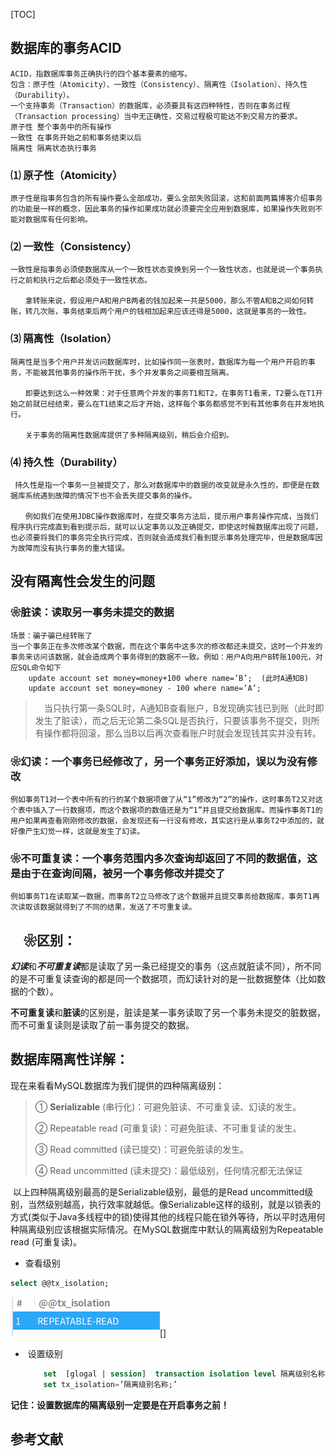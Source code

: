 

[TOC]



## 数据库的事务ACID

```
ACID，指数据库事务正确执行的四个基本要素的缩写。
包含：原子性（Atomicity）、一致性（Consistency）、隔离性（Isolation）、持久性（Durability）。
一个支持事务（Transaction）的数据库，必须要具有这四种特性，否则在事务过程（Transaction processing）当中无正确性，交易过程极可能达不到交易方的要求。
原子性 整个事务中的所有操作 
一致性 在事务开始之前和事务结束以后
隔离性 隔离状态执行事务

```

### ⑴ 原子性（Atomicity）

````
原子性是指事务包含的所有操作要么全部成功，要么全部失败回滚，这和前面两篇博客介绍事务的功能是一样的概念，因此事务的操作如果成功就必须要完全应用到数据库，如果操作失败则不能对数据库有任何影响。
````

### ⑵ 一致性（Consistency）

````
一致性是指事务必须使数据库从一个一致性状态变换到另一个一致性状态，也就是说一个事务执行之前和执行之后都必须处于一致性状态。

　　拿转账来说，假设用户A和用户B两者的钱加起来一共是5000，那么不管A和B之间如何转账，转几次账，事务结束后两个用户的钱相加起来应该还得是5000，这就是事务的一致性。

````

### ⑶ 隔离性（Isolation）

```
隔离性是当多个用户并发访问数据库时，比如操作同一张表时，数据库为每一个用户开启的事务，不能被其他事务的操作所干扰，多个并发事务之间要相互隔离。

　　即要达到这么一种效果：对于任意两个并发的事务T1和T2，在事务T1看来，T2要么在T1开始之前就已经结束，要么在T1结束之后才开始，这样每个事务都感觉不到有其他事务在并发地执行。

　　关于事务的隔离性数据库提供了多种隔离级别，稍后会介绍到。
```

### ⑷ 持久性（Durability）

```
 持久性是指一个事务一旦被提交了，那么对数据库中的数据的改变就是永久性的，即便是在数据库系统遇到故障的情况下也不会丢失提交事务的操作。

　　例如我们在使用JDBC操作数据库时，在提交事务方法后，提示用户事务操作完成，当我们程序执行完成直到看到提示后，就可以认定事务以及正确提交，即使这时候数据库出现了问题，也必须要将我们的事务完全执行完成，否则就会造成我们看到提示事务处理完毕，但是数据库因为故障而没有执行事务的重大错误。
```

##  没有隔离性会发生的问题

### ❀脏读：读取另一事务未提交的数据

```
场景：骗子骗已经转账了
当一个事务正在多次修改某个数据，而在这个事务中这多次的修改都还未提交，这时一个并发的事务来访问该数据，就会造成两个事务得到的数据不一致。例如：用户A向用户B转账100元，对应SQL命令如下
    update account set money=money+100 where name=’B’;  (此时A通知B)
    update account set money=money - 100 where name=’A’;
```

> 　当只执行第一条SQL时，A通知B查看账户，B发现确实钱已到账（此时即发生了脏读），而之后无论第二条SQL是否执行，只要该事务不提交，则所有操作都将回滚，那么当B以后再次查看账户时就会发现钱其实并没有转。

### ❀幻读：一个事务已经修改了，另一个事务正好添加，误以为没有修改

```
例如事务T1对一个表中所有的行的某个数据项做了从“1”修改为“2”的操作，这时事务T2又对这个表中插入了一行数据项，而这个数据项的数值还是为“1”并且提交给数据库。而操作事务T1的用户如果再查看刚刚修改的数据，会发现还有一行没有修改，其实这行是从事务T2中添加的，就好像产生幻觉一样，这就是发生了幻读。
```

### ❀不可重复读：一个事务范围内多次查询却返回了不同的数据值，这是由于在查询间隔，被另一个事务修改并提交了

```
例如事务T1在读取某一数据，而事务T2立马修改了这个数据并且提交事务给数据库，事务T1再次读取该数据就得到了不同的结果，发送了不可重复读。
```

## 　❀区别：

***幻读***和***不可重复读***都是读取了另一条已经提交的事务（这点就脏读不同），所不同的是不可重复读查询的都是同一个数据项，而幻读针对的是一批数据整体（比如数据的个数）。

   **不可重复读**和**脏读**的区别是，脏读是某一事务读取了另一个事务未提交的脏数据，而不可重复读则是读取了前一事务提交的数据。

## 数据库隔离性详解：

现在来看看MySQL数据库为我们提供的四种隔离级别：

> ① **Serializable** (串行化)：可避免脏读、不可重复读、幻读的发生。
>
> ② Repeatable read (可重复读)：可避免脏读、不可重复读的发生。
>
> ③ Read committed (读已提交)：可避免脏读的发生。
>
> ④ Read uncommitted (读未提交)：最低级别，任何情况都无法保证

​      以上四种隔离级别最高的是Serializable级别，最低的是Read uncommitted级别，当然级别越高，执行效率就越低。像Serializable这样的级别，就是以锁表的方式(类似于Java多线程中的锁)使得其他的线程只能在锁外等待，所以平时选用何种隔离级别应该根据实际情况。在MySQL数据库中默认的隔离级别为Repeatable read (可重复读)。

- 查看级别

```sql
select @@tx_isolation;
```

![1548312265543](数据库基本知识.assets/1548312265543.png)[]

- ​	设置级别

  ```sql
      set  [glogal | session]  transaction isolation level 隔离级别名称;
      set tx_isolation=’隔离级别名称;’
  ```

 **记住：设置数据库的隔离级别一定要是在开启事务之前！**

## 参考文献

[jdbc以及数据库的知识]: https://www.cnblogs.com/fjdingsd/p/5272888.html	"jdbc与数据库的相关操作"